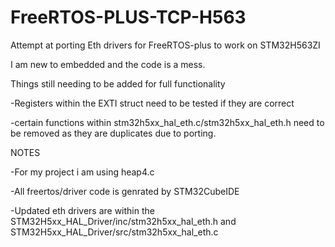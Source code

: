 # FreeRTOS-PLUS-TCP-H563
Attempt at porting Eth drivers for FreeRTOS-plus to work on STM32H563ZI

I am new to embedded and the code is a mess.

Things still needing to be added for full functionality
  
  -Registers within the EXTI struct need to be tested if they are correct

  -certain functions within stm32h5xx_hal_eth.c/stm32h5xx_hal_eth.h need to be removed as they are duplicates due to porting.


NOTES

-For my project i am using heap4.c

-All freertos/driver code is genrated by STM32CubeIDE

-Updated eth drivers are within the STM32H5xx_HAL_Driver/inc/stm32h5xx_hal_eth.h and STM32H5xx_HAL_Driver/src/stm32h5xx_hal_eth.c

